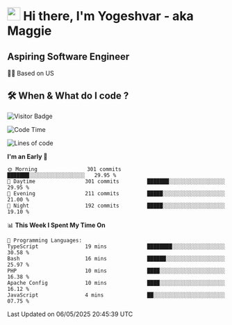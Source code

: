 <h1><img src="https://emojis.slackmojis.com/emojis/images/1531849430/4246/blob-sunglasses.gif?1531849430" width="30"/> Hi there, I'm Yogeshvar - aka Maggie</h1>

## Aspiring Software Engineer
🏂🏻  Based on US 

## 🛠 When & What do I code ?  

![Visitor Badge](https://visitor-badge.feriirawann.repl.co?username=yogeshvar&repo=yogeshvar&label=Visitors&style=plastic&color=%23457BFF&contentType=svg)

<!--START_SECTION:waka-->
![Code Time](http://img.shields.io/badge/Code%20Time-2%2C930%20hrs%2030%20mins-blue)

![Lines of code](https://img.shields.io/badge/From%20Hello%20World%20I%27ve%20Written-3.9%20million%20lines%20of%20code-blue)

**I'm an Early 🐤** 

```text
🌞 Morning                301 commits         ███████░░░░░░░░░░░░░░░░░░   29.95 % 
🌆 Daytime                301 commits         ███████░░░░░░░░░░░░░░░░░░   29.95 % 
🌃 Evening                211 commits         █████░░░░░░░░░░░░░░░░░░░░   21.00 % 
🌙 Night                  192 commits         █████░░░░░░░░░░░░░░░░░░░░   19.10 % 
```


📊 **This Week I Spent My Time On** 

```text
💬 Programming Languages: 
TypeScript               19 mins             ████████░░░░░░░░░░░░░░░░░   30.58 % 
Bash                     16 mins             ██████░░░░░░░░░░░░░░░░░░░   25.97 % 
PHP                      10 mins             ████░░░░░░░░░░░░░░░░░░░░░   16.38 % 
Apache Config            10 mins             ████░░░░░░░░░░░░░░░░░░░░░   16.12 % 
JavaScript               4 mins              ██░░░░░░░░░░░░░░░░░░░░░░░   07.75 % 
```


 Last Updated on 06/05/2025 20:45:39 UTC
<!--END_SECTION:waka-->
